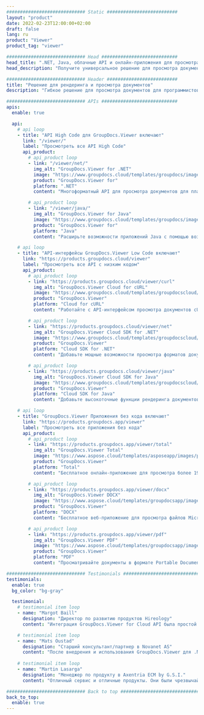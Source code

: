 ```yaml
---
############################# Static ##########################
layout: "product"
date: 2022-02-23T12:00:00+02:00
draft: false
lang: ru
product: "Viewer"
product_tag: "viewer"

############################# Head ############################
head_title: ".NET, Java, облачные API и онлайн-приложения для просмотра документов от GroupDocs"
head_description: "Получите универсальное решение для просмотра документов для .NET, Java и облачных приложений. Просматривайте распространенные форматы документов в Интернете, используя функцию простого перетаскивания."

############################# Header ##########################
title: "Решение для рендеринга и просмотра документов"
description: "Гибкое решение для просмотра документов для программистов и профессионалов, позволяющее визуализировать и отображать широко используемые форматы файлов в любом месте."

############################# APIs ############################
apis:
  enable: true

  api:
    # api loop
    - title: "API High Code для GroupDocs.Viewer включают"
      link: "/viewer/"
      label: "Просмотреть все API High Code"
      api_product:
        # api_product loop
        - link: "/viewer/net/"
          img_alt: "GroupDocs.Viewer for .NET"
          image: "https://www.groupdocs.cloud/templates/groupdocs/images/product-logos/groupdocs-viewer-net.png"
          product: "GroupDocs.Viewer for"
          platform: ".NET"
          content: "Многоформатный API для просмотра документов для платформ .NET и Mono для отображения более 190 популярных форматов файлов из ваших приложений."

        # api_product loop
        - link: "/viewer/java/"
          img_alt: "GroupDocs.Viewer for Java"
          image: "https://www.groupdocs.cloud/templates/groupdocs/images/product-logos/groupdocs-viewer-java.png"
          product: "GroupDocs.Viewer for"
          platform: "Java"
          content: "Расширьте возможности приложений Java с помощью возможностей просмотра и рендеринга документов для отображения широкого спектра документов, изображений и диаграмм."

    # api loop
    - title: "API-интерфейсы GroupDocs.Viewer Low Code включают"
      link: "https://products.groupdocs.cloud/viewer"
      label: "Просмотреть все API с низким кодом"
      api_product:
        # api_product loop
        - link: "https://products.groupdocs.cloud/viewer/curl"
          img_alt: "GroupDocs.Viewer Cloud for cURL"
          image: "https://www.groupdocs.cloud/templates/groupdocscloud/images/sdk/272x272/groupdocs_viewer-for-curl.png"
          product: "GroupDocs.Viewer"
          platform: "Cloud for cURL"
          content: "Работайте с API-интерфейсом просмотра документов cURL RESTful для быстрого рендеринга и отображения файлов Microsoft Office, PDF и других распространенных форматов в ваших приложениях."

        # api_product loop
        - link: "https://products.groupdocs.cloud/viewer/net"
          img_alt: "GroupDocs.Viewer Cloud SDK for .NET"
          image: "https://www.groupdocs.cloud/templates/groupdocscloud/images/sdk/272x272/groupdocs_viewer-for-net.png"
          product: "GroupDocs.Viewer"
          platform: "Cloud SDK for .NET"
          content: "Добавьте мощные возможности просмотра форматов документов в приложениях .NET с помощью Cloud SDK для .NET. Просмотр документов в формате HTML, PDF или в виде изображения."

        # api_product loop
        - link: "https://products.groupdocs.cloud/viewer/java"
          img_alt: "GroupDocs.Viewer Cloud SDK for Java"
          image: "https://www.groupdocs.cloud/templates/groupdocscloud/images/sdk/272x272/groupdocs_viewer-for-java.png"
          product: "GroupDocs.Viewer"
          platform: "Cloud SDK for Java"
          content: "Добавьте высокоточные функции рендеринга документов в свои Java-приложения с помощью специально разработанного пакета SDK для просмотра документов для Java."

    # api loop
    - title: "GroupDocs.Viewer Приложения без кода включают" 
      link: "https://products.groupdocs.app/viewer"
      label: "Просмотреть все приложения без кода"
      api_product:
        # api_product loop
        - link: "https://products.groupdocs.app/viewer/total"
          img_alt: "GroupDocs.Viewer Total"
          image: "https://www.aspose.cloud/templates/asposeapp/images/products/logo/aspose_viewer-app.png"
          product: "GroupDocs.Viewer"
          platform: "Total"
          content: "Бесплатное онлайн-приложение для просмотра более 190 форматов файлов в любом браузере по вашему выбору."

        # api_product loop
        - link: "https://products.groupdocs.app/viewer/docx"
          img_alt: "GroupDocs.Viewer DOCX"
          image: "https://www.aspose.cloud/templates/groupdocsapp/images/products/logo/groupdocs_words-app.png"
          product: "GroupDocs.Viewer"
          platform: "DOCX"
          content: "Бесплатное веб-приложение для просмотра файлов Microsoft Word онлайн с любого устройства."

        # api_product loop
        - link: "https://products.groupdocs.app/viewer/pdf"
          img_alt: "GroupDocs.Viewer PDF"
          image: "https://www.aspose.cloud/templates/groupdocsapp/images/products/logo/groupdocs_pdf-app.png"
          product: "GroupDocs.Viewer"
          platform: "PDF"
          content: "Просматривайте документы в формате Portable Document Format (PDF) прямо в веб-браузере."

############################# Testimonials ###############################
testimonials:
  enable: true
  bg_color: "bg-gray"

  testimonial:
    # testimonial item loop
    - name: "Margot Baill"
      designation: "Директор по развитию продуктов Hireology"
      content: "Интеграция GroupDocs.Viewer for Cloud API была простой благодаря их фантастическому Ruby SDK. Не так уж много компаний готовы работать с нами над тем, что мы хотим. Это отличное партнерство."

    # testimonial item loop
    - name: "Mats Oustad"
      designation: "Старший консультант/партнер в Novanet AS"
      content: "После внедрения и использования GroupDocs.Viewer для .NET в проекте все работает очень хорошо. Я проверил с большим количеством документов и до сих пор все хорошо. Все, что я добавил, хорошо отображается и выглядит так же хорошо, как в программе просмотра PDF или MS Word."
              
    # testimonial item loop
    - name: "Martin Lasarga"
      designation: "Менеджер по продукту в Axentria ECM by G.S.I."
      content: "Отличный сервис и отличные продукты. Они были чрезвычайно полезны и отзывчивы во время процесса внедрения GroupDocs.Viewer для .NET, не могу рекомендовать их достаточно высоко."

############################# Back to top ###############################
back_to_top:
  enable: true
---
```

